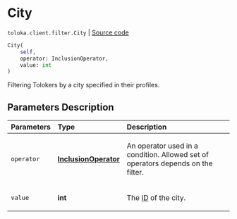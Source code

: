 # City
`toloka.client.filter.City` | [Source code](https://github.com/Toloka/toloka-kit/blob/v1.1.2/src/client/filter.py#L355)

```python
City(
    self,
    operator: InclusionOperator,
    value: int
)
```

Filtering Tolokers by a city specified in their profiles.

## Parameters Description

| Parameters | Type | Description |
| :----------| :----| :-----------|
`operator`|**[InclusionOperator](toloka.client.primitives.operators.InclusionOperator.md)**|<p>An operator used in a condition. Allowed set of operators depends on the filter.</p>
`value`|**int**|<p>The [ID](https://toloka.ai/en/docs/api/concepts/regions) of the city.</p>
